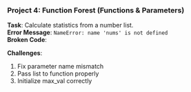 ### **Project 4: Function Forest (Functions & Parameters)**
**Task**: Calculate statistics from a number list.  
**Error Message**: `NameError: name 'nums' is not defined`  
**Broken Code**:


**Challenges**:
1. Fix parameter name mismatch
2. Pass list to function properly
3. Initialize max_val correctly
